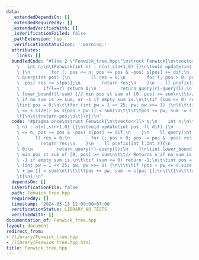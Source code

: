 ```yaml
---
data:
  _extendedDependsOn: []
  _extendedRequiredBy: []
  _extendedVerifiedWith: []
  _isVerificationFailed: false
  _pathExtension: hpp
  _verificationStatusIcon: ':warning:'
  attributes:
    links: []
  bundledCode: "#line 2 \"Fenwick_tree.hpp\"\nstruct Fenwick{\n\tvector<ll> s;\n \
    \   int n;\n\tFenwick(int n) : n(n),s(n+1,0) {}\n\tvoid update(int pos, ll dif)\
    \ {\n        for (; pos <= n; pos += pos & -pos) s[pos] += dif;\n    }\n    ll\
    \ query(int pos) {\n        ll res = 0;\n        for (; pos > 0; pos -= pos &\
    \ -pos) res += s[pos];\n        return res;\n    }\n    ll prefix(int l,int r){\n\
    \         if(l==r) return 0;\n         return query(r)-query(l);\n    }\n\tint\
    \ lower_bound(ll sum) {// min pos st sum of [0, pos] >= sum\n\t\t// Returns n\
    \ if no sum is >= sum, or -1 if empty sum is.\n\t\tif (sum <= 0) return -1;\n\t\
    \tint pos = 0;\n\t\tfor (int pw = 1 << 25; pw; pw >>= 1) {\n\t\t\tif (pos + pw\
    \ <= s.size() && s[pos + pw-1] < sum)\n\t\t\t\tpos += pw, sum -= s[pos-1];\n\t\
    \t}\n\t\treturn pos;\n\t}\n};\n"
  code: "#pragma once\nstruct Fenwick{\n\tvector<ll> s;\n    int n;\n\tFenwick(int\
    \ n) : n(n),s(n+1,0) {}\n\tvoid update(int pos, ll dif) {\n        for (; pos\
    \ <= n; pos += pos & -pos) s[pos] += dif;\n    }\n    ll query(int pos) {\n  \
    \      ll res = 0;\n        for (; pos > 0; pos -= pos & -pos) res += s[pos];\n\
    \        return res;\n    }\n    ll prefix(int l,int r){\n         if(l==r) return\
    \ 0;\n         return query(r)-query(l);\n    }\n\tint lower_bound(ll sum) {//\
    \ min pos st sum of [0, pos] >= sum\n\t\t// Returns n if no sum is >= sum, or\
    \ -1 if empty sum is.\n\t\tif (sum <= 0) return -1;\n\t\tint pos = 0;\n\t\tfor\
    \ (int pw = 1 << 25; pw; pw >>= 1) {\n\t\t\tif (pos + pw <= s.size() && s[pos\
    \ + pw-1] < sum)\n\t\t\t\tpos += pw, sum -= s[pos-1];\n\t\t}\n\t\treturn pos;\n\
    \t}\n};\n"
  dependsOn: []
  isVerificationFile: false
  path: Fenwick_tree.hpp
  requiredBy: []
  timestamp: '2024-05-13 12:09:00+07:00'
  verificationStatus: LIBRARY_NO_TESTS
  verifiedWith: []
documentation_of: Fenwick_tree.hpp
layout: document
redirect_from:
- /library/Fenwick_tree.hpp
- /library/Fenwick_tree.hpp.html
title: Fenwick_tree.hpp
---
```

